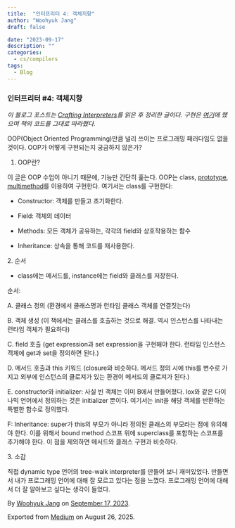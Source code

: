 ```yaml
---
title:  "인터프리터 4: 객체지향"
author: "Woohyuk Jang"
draft: false

date: "2023-09-17"
description: ""
categories:
  - cs/compilers
tags:
  - Blog
---
```

### 인터프리터 #4: 객체지향



*이 블로그 포스트는&#x20;*[*Crafting Interpreters*](https://craftinginterpreters.com/)*를 읽은 후 정리한 글이다. 구현은&#x20;*[*여기*](https://github.com/WHJang-0421/make-interpreters)*에 했으며 책의 코드를 그대로 따라했다.*



OOP(Object Oriented Programming)만큼 널리 쓰이는 프로그래밍 패러다임도 없을 것이다. OOP가 어떻게 구현되는지 궁금하지 않은가?



1. OOP란?



이 글은 OOP 수업이 아니기 때문에, 기능만 간단히 훑는다. OOP는 class, [prototype](https://en.wikipedia.org/wiki/Prototype-based_programming), [multimethod](https://en.wikipedia.org/wiki/Multiple_dispatch)를 이용하여 구현한다. 여기서는 class를 구현한다:



* Constructor: 객체를 만들고 초기화한다.

* Field: 객체의 데이터

* Methods: 모든 객체가 공유하는, 각각의 field와 상호작용하는 함수

* Inheritance: 상속을 통해 코드를 재사용한다.



2\. 순서



* class에는 메서드를, instance에는 field와 클래스를 저장한다.



순서:



A. 클래스 정의 (환경에서 클래스명과 런타임 클래스 객체를 연결짓는다)



B. 객체 생성 (이 책에서는 클래스를 호출하는 것으로 해결. 역시 인스턴스를 나타내는 런타임 객체가 필요하다)



C. field 호출 (get expression과 set expression을 구현해야 한다. 런타임 인스턴스 객체에 get과 set을 정의하면 된다.)



D. 메서드 호출과 this 키워드 (closure와 비슷하다. 메서드 정의 시에 this를 변수로 가지고 외부에 인스턴스의 클로져가 있는 환경이 메서드의 클로져가 된다.)



E. constructor와 initializer: 사실 빈 객체는 이미 B에서 만들어졌다. lox와 같은 다이나믹 언어에서 정의하는 것은 initializer 뿐이다. 여기서는 init을 해당 객체를 반환하는 특별한 함수로 정의했다.



F: Inheritance: super가 this의 부모가 아니라 정의된 클래스의 부모라는 점에 유의해야 한다. 이를 위해서 bound method 스코프 위에 superclass를 포함하는 스코프를 추가해야 한다. 이 점을 제외하면 메서드와 클래스 구현과 비슷하다.



3\. 소감



직접 dynamic type 언어의 tree-walk interpreter를 만들어 보니 재미있었다. 만들면서 내가 프로그래밍 언어에 대해 잘 모르고 있다는 점을 느꼈다. 프로그래밍 언어에 대해서 더 잘 알아보고 싶다는 생각이 들었다.



By [Woohyuk Jang](https://medium.com/@morrranii) on [September 17, 2023](https://medium.com/p/895ec4542420).

Exported from [Medium](https://medium.com) on August 26, 2025.
